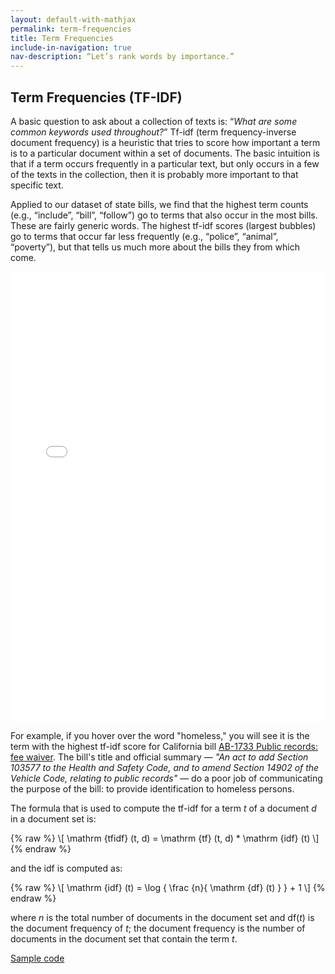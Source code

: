 ```yaml
---
layout: default-with-mathjax
permalink: term-frequencies
title: Term Frequencies
include-in-navigation: true
nav-description: “Let’s rank words by importance.”
---
```


## Term Frequencies (TF-IDF)

A basic question to ask about a collection of texts is: “_What are some common keywords used throughout?_” Tf-idf (term frequency-inverse document frequency) is a heuristic that tries to score how important a term is to a particular document within a set of documents. The basic intuition is that if a term occurs frequently in a particular text, but only occurs in a few of the texts in the collection, then it is probably more important to that specific text.

Applied to our dataset of state bills, we find that the highest term counts (e.g., “include”, “bill”, “follow”) go to terms that also occur in the most bills. These are fairly generic words. The highest tf-idf scores (largest bubbles) go to terms that occur far less frequently (e.g., “police”, “animal”, “poverty”), but that tells us much more about the bills they from which come.

<div class="fullwidth-asset">
  <iframe frameborder="0" width="100%" height="720px" src="{{ '/assets/notebook_assets/tf-idf_viz.html' | relative_url }}"></iframe>
</div>

For example, if you hover over the word "homeless," you will see it is the term with the highest tf-idf score for California bill [AB-1733 Public records: fee waiver](https://leginfo.legislature.ca.gov/faces/billTextClient.xhtml?bill_id=201320140AB1733). The bill's title and official summary — _"An act to add Section 103577 to the Health and Safety Code, and to amend Section 14902 of the Vehicle Code, relating to public records"_ — do a poor job of communicating the purpose of the bill: to provide identification to homeless persons.

The formula that is used to compute the tf-idf for a term _t_ of a document _d_ in a document set is:

{% raw %}
\\[
  \mathrm {tfidf} (t, d) = \mathrm {tf} (t, d) * \mathrm {idf} (t)
\\]
{% endraw %}

and the idf is computed as:

{% raw %}
\\[
  \mathrm {idf} (t) = \log { \frac {n}{ \mathrm {df} (t) } } + 1
\\]
{% endraw %}

where _n_ is the total number of documents in the document set and df(_t_) is the document frequency of _t_; the document frequency is the number of documents in the document set that contain the term _t_.

[Sample code](https://github.com/datakind/NLP_Social_Sector/blob/master/notebooks/tf-idf.ipynb)
